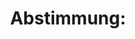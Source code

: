---
abstimmung:
  abstimmung: 1
  bundestagssitzung: 244
  legislaturperiode: 18
categories:
- Todo
data:
- title: Abstimmungsergebnis 20170630_1-data.pdf
  url: /res/abstimmungsliste/20170630_1-data.pdf
- title: Abstimmungsergebnis 20170630_1_xls-data.xls
  url: /res/abstimmungsliste/20170630_1_xls-data.xls
- title: Abstimmungsergebnis 20170630_1_xls-data.csv
  url: /res/abstimmungsliste/csv/20170630_1_xls-data.csv
documents:
- local: /res/abstimmungsdaten/018-244-01/
  title: 'Drucksache '
  url: ''
ergebnis:
  cdu/csu:
    enthaltung: 4
    gesamt: 309
    ja: 75
    nein: 225
    nichtabgegeben: 5
    ungueltig: 0
  die.linke:
    enthaltung: 0
    gesamt: 64
    ja: 63
    nein: 0
    nichtabgegeben: 1
    ungueltig: 0
  file: 20170630_1_xls-data.xls
  fraktionslos:
    enthaltung: 0
    gesamt: 1
    ja: 0
    nein: 1
    nichtabgegeben: 0
    ungueltig: 0
  gruenen:
    enthaltung: 0
    gesamt: 63
    ja: 63
    nein: 0
    nichtabgegeben: 0
    ungueltig: 0
  spd:
    enthaltung: 0
    gesamt: 193
    ja: 192
    nein: 0
    nichtabgegeben: 1
    ungueltig: 0
layout: abstimmung
links:
- title: bundestagslink
  url: todo
preview: "Deutscher Bundestag\n\n244. Sitzung des Deutschen Bundestages\nam Freitag,\
  \ 30. Juni 2017\n\nEndgültiges Ergebnis der Namentlichen Abstimmung Nr. 1\n\nGesetzentwurf\
  \ des Bundesrates\nEntwurf eines Gesetzes zur Einführung des Rechts auf Eheschließung\
  \ für Personen\ngleichen Geschlechts\nDrs. 18/6665 und 18/12989\n\nAbgegebene Stimmen\
  \ insgesamt:\n\n623\n\nNicht abgegebene Stimmen:\nJa-Stimmen:\n\n7\n393\n\nNein-Stimmen:\n\
  \n226\n\nEnthaltungen:\n\n4\n\nUngültige:\n\n0\n\nBerlin, den 30.06.2017\n\nBeginn:\n\
  Ende:\n\n8:58\n9:03\nSeite:\n\n1\n\n\f"
tags:
- Todo
title: 'Abstimmung: '
---